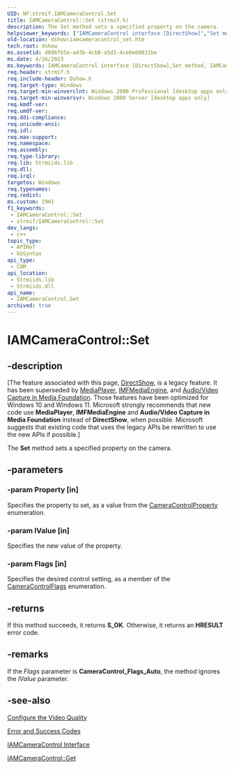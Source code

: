 ```yaml
---
UID: NF:strmif.IAMCameraControl.Set
title: IAMCameraControl::Set (strmif.h)
description: The Set method sets a specified property on the camera.
helpviewer_keywords: ["IAMCameraControl interface [DirectShow]","Set method","IAMCameraControl.Set","IAMCameraControl::Set","IAMCameraControlSet","Set","Set method [DirectShow]","Set method [DirectShow]","IAMCameraControl interface","dshow.iamcameracontrol_set","strmif/IAMCameraControl::Set"]
old-location: dshow\iamcameracontrol_set.htm
tech.root: dshow
ms.assetid: d896fb5e-a43b-4cb8-a5d1-4ce6e60831be
ms.date: 4/26/2023
ms.keywords: IAMCameraControl interface [DirectShow],Set method, IAMCameraControl.Set, IAMCameraControl::Set, IAMCameraControlSet, Set, Set method [DirectShow], Set method [DirectShow],IAMCameraControl interface, dshow.iamcameracontrol_set, strmif/IAMCameraControl::Set
req.header: strmif.h
req.include-header: Dshow.h
req.target-type: Windows
req.target-min-winverclnt: Windows 2000 Professional [desktop apps only]
req.target-min-winversvr: Windows 2000 Server [desktop apps only]
req.kmdf-ver: 
req.umdf-ver: 
req.ddi-compliance: 
req.unicode-ansi: 
req.idl: 
req.max-support: 
req.namespace: 
req.assembly: 
req.type-library: 
req.lib: Strmiids.lib
req.dll: 
req.irql: 
targetos: Windows
req.typenames: 
req.redist: 
ms.custom: 19H1
f1_keywords:
 - IAMCameraControl::Set
 - strmif/IAMCameraControl::Set
dev_langs:
 - c++
topic_type:
 - APIRef
 - kbSyntax
api_type:
 - COM
api_location:
 - Strmiids.lib
 - Strmiids.dll
api_name:
 - IAMCameraControl.Set
archived: true
---
```


# IAMCameraControl::Set


## -description

\[The feature associated with this page, [DirectShow](/windows/win32/directshow/directshow), is a legacy feature. It has been superseded by [MediaPlayer](/uwp/api/Windows.Media.Playback.MediaPlayer), [IMFMediaEngine](/windows/win32/api/mfmediaengine/nn-mfmediaengine-imfmediaengine), and [Audio/Video Capture in Media Foundation](/windows/win32/medfound/audio-video-capture-in-media-foundation). Those features have been optimized for Windows 10 and Windows 11. Microsoft strongly recommends that new code use **MediaPlayer**, **IMFMediaEngine** and **Audio/Video Capture in Media Foundation** instead of **DirectShow**, when possible. Microsoft suggests that existing code that uses the legacy APIs be rewritten to use the new APIs if possible.\]

The <b>Set</b> method sets a specified property on the camera.

## -parameters

### -param Property [in]

Specifies the property to set, as a value from the [CameraControlProperty](/windows/desktop/api/strmif/ne-strmif-cameracontrolproperty) enumeration.

### -param lValue [in]

Specifies the new value of the property.

### -param Flags [in]

Specifies the desired control setting, as a member of the [CameraControlFlags](/windows/desktop/api/strmif/ne-strmif-cameracontrolflags) enumeration.

## -returns

If this method succeeds, it returns <b>S_OK</b>. Otherwise, it returns an <b>HRESULT</b> error code.

## -remarks

If the <i>Flags</i> parameter is <b>CameraControl_Flags_Auto</b>, the method ignores the <i>lValue</i> parameter.

## -see-also

<a href="/windows/desktop/DirectShow/configure-the-video-quality">Configure the Video Quality</a>



<a href="/windows/desktop/DirectShow/error-and-success-codes">Error and Success Codes</a>



<a href="/windows/desktop/api/strmif/nn-strmif-iamcameracontrol">IAMCameraControl Interface</a>



<a href="/windows/desktop/api/strmif/nf-strmif-iamcameracontrol-get">IAMCameraControl::Get</a>